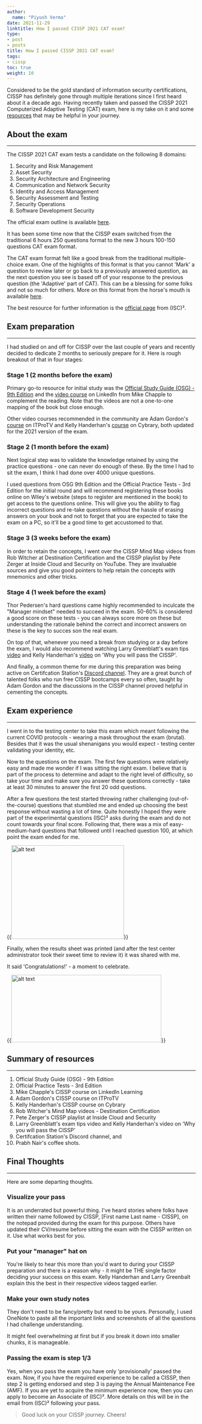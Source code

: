 ```yaml
---
author:
  name: "Piyush Verma"
date: 2021-11-29
linktitle: How I passed CISSP 2021 CAT exam?
type:
- post
- posts
title: How I passed CISSP 2021 CAT exam?
tags: 
- cissp
toc: true
weight: 10
---
```


Considered to be the gold standard of information security certifications, CISSP has definitely gone through multiple iterations since I first heard about it a decade ago. Having recently taken and passed the CISSP 2021 Computerized Adaptive Testing (CAT) exam, here is my take on it and some [resources]() that may be helpful in your journey. 

## About the exam
---
 
The CISSP 2021 CAT exam tests a candidate on the following 8 domains:

1. Security and Risk Management
2. Asset Security
3. Security Architecture and Engineering
4. Communication and Network Security
5. Identity and Access Management
6. Security Assessment and Testing
7. Security Operations
8. Software Development Security

The official exam outline is available [here](https://www.isc2.org/Certifications/CISSP/Certification-Exam-Outline).  

It has been some time now that the CISSP exam switched from the traditional 6 hours 250 questions format to the new 3 hours 100-150 questions CAT exam format.

The CAT exam format felt like a good break from the traditional multiple-choice exam. One of the highlights of this format is that you cannot 'Mark' a question to review later or go back to a previously answered question, as the next question you see is based off of your response to the previous question (the 'Adaptive' part of CAT). This can be a blessing for some folks and not so much for others. More on this format from the horse's mouth is available [here](https://www.isc2.org/certifications/CISSP/CISSP-CAT).

The best resource for further information is the [official page](https://www.isc2.org/Certifications/CISSP) from (ISC)². 

## Exam preparation
---
I had studied on and off for CISSP over the last couple of years and recently decided to dedicate 2 months to seriously prepare for it. Here is rough breakout of that in four stages:

### **Stage 1 (2 months before the exam)**

Primary go-to resource for initial study was the [Official Study Guide (OSG) - 9th Edition](https://www.wiley.com/en-us/(ISC)2+CISSP+Certified+Information+Systems+Security+Professional+Official+Study+Guide,+9th+Edition-p-9781119786238) and the [video course](https://www.linkedin.com/learning/paths/prepare-for-the-certified-information-systems-security-professional-cissp-exam) on LinkedIn from Mike Chapple to complement the reading. Note that the videos are not a one-to-one mapping of the book but close enough.

Other video courses recommended in the community are Adam Gordon's [course](https://www.itpro.tv/courses/isc2/accelerated-cissp-2021/) on ITProTV and Kelly Handerhan's [course](https://www.cybrary.it/course/cissp/) on Cybrary, both updated for the 2021 version of the exam.

### **Stage 2 (1 month before the exam)**

Next logical step was to validate the knowledge retained by using the practice questions - one can never do enough of these. By the time I had to sit the exam, I think I had done over 4000 unique questions. 

I used questions from OSG 9th Edition and the Official Practice Tests - 3rd Edition for the initial round and will recommend registering these books online on Wiley's website (steps to register are mentioned in the book) to get access to the questions online. This will give you the ability to flag incorrect questions and re-take questions without the hassle of erasing answers on your book and not to forget that you are expected to take the exam on a PC, so it'll be a good time to get accustomed to that.

### **Stage 3 (3 weeks before the exam)**

In order to retain the concepts, I went over the CISSP Mind Map videos from Rob Witcher at Destination Certification and the CISSP playlist by Pete Zerger at Inside Cloud and Security on YouTube. They are invaluable sources and give you good pointers to help retain the concepts with mnemonics and other tricks.

### **Stage 4 (1 week before the exam)**

Thor Pedersen's hard questions came highly recommended to inculcate the "Manager mindset" needed to succeed in the exam. 50-60% is considered a good score on these tests - you can always score more on these but understanding the rationale behind the correct and incorrect answers on these is the key to succes son the real exam. 

On top of that, whenever you need a break from studying or a day before the exam, I would also recommend watching Larry Greenblatt's exam tips [video](https://www.youtube.com/watch?v=HWg2geVJuvs) and Kelly Handerhan's [video](https://www.youtube.com/watch?v=v2Y6Zog8h2A) on 'Why you will pass the CISSP'.

And finally, a common theme for me during this preparation was being active on Certifcation Station's [Discord channel](https://discord.com/invite/certstation). They are a great bunch of talented folks who run free CISSP bootcamps every so often, taught by Adam Gordon and the discussions in the CISSP channel proved helpful in cementing the concepts. 

## Exam experience
---
I went in to the testing center to take this exam which meant following the current COVID protocols - wearing a mask throughout the exam (brutal). Besides that it was the usual shenanigans you would expect - testing center validating your identity, etc.

Now to the questions on the exam. The first few questions were relatively easy and made me wonder if I was sitting the right exam. I believe that is part of the process to determine and adapt to the right level of difficulty, so take your time and make sure you answer these questions correctly - take at least 30 minutes to answer the first 20 odd questions. 

After a few questions the test started throwing rather challenging (out-of-the-course) questions that stumbled me and ended up choosing the best response without wasting a lot of time. Quite honestly I hoped they were part of the experimental questions (ISC)² asks during the exam and do not count towards your final score. Following that, there was a mix of easy-medium-hard questions that followed until I reached question 100, at which point the exam ended for me. 

{{<image src="https://media.giphy.com/media/13Cmju3maIjStW/giphy.gif" alt="alt text" width="300" height="250" position="center">}}

Finally, when the results sheet was printed (and after the test center administrator took their sweet time to review it) it was shared with me.

It said 'Congratulations!' - a moment to celebrate.


{{<image src="https://media.giphy.com/media/8Iv5lqKwKsZ2g/giphy.gif" alt="alt text" width="400" height="180" position="center">}} 

## Summary of resources
---
1. Official Study Guide (OSG) - 9th Edition 
2. Official Practice Tests - 3rd Edition
3. Mike Chapple's CISSP course on LinkedIn Learning 
4. Adam Gordon's CISSP course on ITProTV
5. Kelly Handerhan's CISSP course on Cybrary
6. Rob Witcher's Mind Map videos - Destination Certification
7. Pete Zerger's CISSP playlist at Inside Cloud and Security
8. Larry Greenblatt's exam tips video and Kelly Handerhan's video on 'Why you will pass the CISSP'
9. Certifcation Station's Discord channel, and
10. Prabh Nair's coffee shots. 


## Final Thoughts
---
Here are some departing thoughts.

### **Visualize your pass**

It is an underrated but powerful thing. I've heard stories where folks have written their name followed by CISSP, [First name Last name - CISSP], on the notepad provided during the exam for this purpose. Others have updated their CV/resume before sitting the exam with the CISSP written on it. Use what works best for you.  

### **Put your "manager" hat on**

You're likely to hear this more than you'd want to during your CISSP preparation and there is a reason why - it might be THE single factor deciding your success on this exam. Kelly Handerhan and Larry Greenbalt explain this the best in their respective videos tagged earlier.

### **Make your own study notes** 

They don't need to be fancy/pretty but need to be yours. Personally, I used OneNote to paste all the important links and screenshots of all the questions I had challenge understanding. 

It might feel overwhelming at first but if you break it down into smaller chunks, it is manageable. 

### **Passing the exam is step 1/3**

Yes, when you pass the exam you have only 'provisionally' passed the exam. Now, if you have the required experience to be called a CISSP, then step 2 is getting endorsed and step 3 is paying the Annual Maintenance Fee (AMF). If you are yet to acquire the minimum experience now, then you can apply to become an Associate of (ISC)². More details on this will be in the email from (ISC)² following your pass.

> Good luck on your CISSP journey. Cheers!